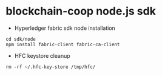 # blockchain-coop node.js sdk

  *  Hyperledger fabric sdk node installation

```
cd sdk/node
npm install fabric-client fabric-ca-client
```

  *  HFC keystore cleanup

```
rm -rf ~/.hfc-key-store /tmp/hfc/
```
